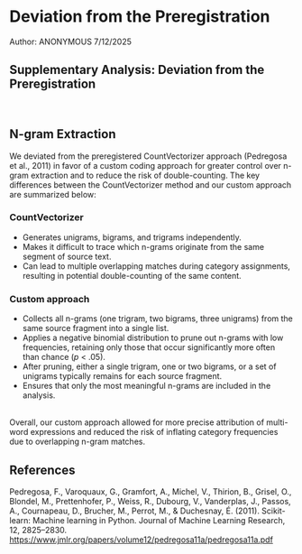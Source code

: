 # Deviation from the Preregistration


Author: ANONYMOUS 7/12/2025

## Supplementary Analysis: Deviation from the Preregistration
<br>


## N-gram Extraction

We deviated from the preregistered CountVectorizer approach (Pedregosa et al., 2011) in favor of a custom coding approach for greater control over n-gram extraction and to reduce the risk of double-counting. The key differences between the CountVectorizer method and our custom approach are summarized below:

### CountVectorizer

- Generates unigrams, bigrams, and trigrams independently.
- Makes it difficult to trace which n-grams originate from the same segment of source text.
- Can lead to multiple overlapping matches during category assignments, resulting in potential double-counting of the same content.

### Custom approach

- Collects all n-grams (one trigram, two bigrams, three unigrams) from the same source fragment into a single list.
- Applies a negative binomial distribution to prune out n-grams with low frequencies, retaining only those that occur significantly more often than chance (*p* < .05).
- After pruning, either a single trigram, one or two bigrams, or a set of unigrams typically remains for each source fragment.
- Ensures that only the most meaningful n-grams are included in the analysis.

<br>
Overall, our custom approach allowed for more precise attribution of multi-word expressions and reduced the risk of inflating category frequencies due to overlapping n-gram matches.

<br>

## References
Pedregosa, F., Varoquaux, G., Gramfort, A., Michel, V., Thirion, B., Grisel, O., Blondel, M., Prettenhofer, P., Weiss, R., Dubourg, V., Vanderplas, J., Passos, A., Cournapeau, D., Brucher, M., Perrot, M., & Duchesnay, É. (2011). Scikit-learn: Machine learning in Python. Journal of Machine Learning Research, 12, 2825–2830. https://www.jmlr.org/papers/volume12/pedregosa11a/pedregosa11a.pdf

